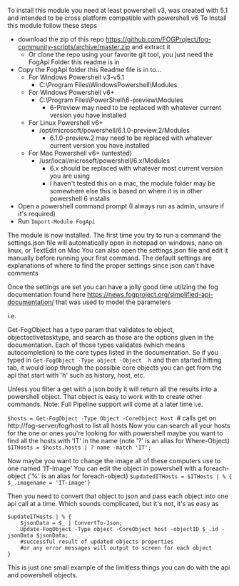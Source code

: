 To install this module you need at least powershell v3, was created with 5.1 and intended to be cross platform compatible with powershell v6
To Install this module follow these steps
* download the zip of this repo https://github.com/FOGProject/fog-community-scripts/archive/master.zip and extract it
    * Or clone the repo using your favorite git tool, you just need the FogApi Folder this readme is in
* Copy the FogApi folder this Readme file is in to...
    * For Windows Powershell v3-v5.1
        * C:\Program Files\WindowsPowershell\Modules
    * For Windows Powershell v6+
        * C:\Program Files\PowerShell\6-preview\Modules
            * 6-Preview may need to be replaced with whatever current version you have installed
    * For Linux Powershell v6+
        * /opt/microsoft/powershell/6.1.0-preview.2/Modules
            * 6.1.0-preview.2 may need to be replaced with whatever current version you have installed
    * For Mac Powershell v6+ (untested)
        * /usr/local/microsoft/powershell/6.x/Modules
            * 6.x should be replaced with whatever most current version you are using
            * I haven't tested this on a mac, the module folder may be somewhere else
            this is based on where it is in other powershell 6 installs
* Open a powershell command prompt (I always run as admin, unsure if it's required)
* Run `Import-Module FogApi`

The module is now installed. 
The first time you try to run a command the settings.json file will automatically open
in notepad on windows, nano on linux, or TextEdit on Mac
You can also open the settings.json file and edit it manually before running your first command.
The default settings are explanations of where to find the proper settings since json can't have comments

Once the settings are set you can have a jolly good time utilzing the fog documentation 
found here https://news.fogproject.org/simplified-api-documentation/ that was used to model the parameters

i.e.

Get-FogObject has a type param that validates to object, objectactivetasktype, and search as those are the options given in the documentation.
Each of those types validates (which means autocompletion) to the core types listed in the documentation.
So if you typed in `Get-FogObject -Type object -Object  h` and then started hitting tab, it would loop through the possible core objects you can get from the api that start with 'h' such as history, host, etc.

Unless you filter a get with a json body it will return all the results into a powershell object. That object is easy to work with to create other commands. Note: Full Pipeline support will come at a later time 
 i.e.

 `$hosts = Get-FogObject -Type Object -CoreObject Host `# calls get on http://fog-server/fog/host to list all hosts
 Now you can search all your hosts for the one or ones you're looking for with powershell
 maybe you want to find all the hosts with 'IT' in the name  (note '?' is an alias for Where-Object)
`$ITHosts = $hosts.hosts | ? name -match 'IT';`

Now maybe you want to change the image all of these computers use to one named 'IT-Image'
You can edit the object in powershell with a foreach-object ('%' is an alias for foreach-object)
`$updatedITHosts = $ITHosts | % { $_.imagename = 'IT-image'}`

Then you need to convert that object to json and pass each object into one api call at a time. Which sounds complicated, but it's not, it's as easy as
```
$updateITHosts | % { 
    $jsonData = $_ | ConvertTo-Json;
    Update-FogObject -Type object -CoreObject host -objectID $_.id -jsonData $jsonData;
    #successful result of updated objects properties 
    #or any error messages will output to screen for each object
} 
```

This is just one small example of the limitless things you can do with the api and powershell objects.
